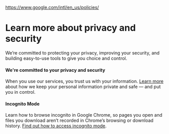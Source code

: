 https://www.google.com/intl/en_us/policies/

Learn more about privacy and security
=====================================

We’re committed to protecting your privacy, improving your security, and building easy-to-use tools to give you choice and control.

#### We're committed to your privacy and security

When you use our services, you trust us with your information. [Learn more](https://privacy.google.com?hl=en) about how we keep your personal information private and safe — and put you in control.

#### Incognito Mode

Learn how to browse incognito in Google Chrome, so pages you open and files you download aren’t recorded in Chrome’s browsing or download history. [Find out how to access incognito mode](https://support.google.com/chrome/answer/95464?hl=en).
